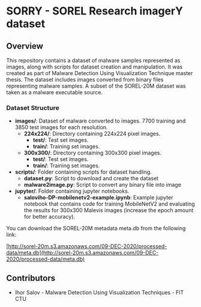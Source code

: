 # SORRY - SOREL Research imagerY dataset

## Overview

This repository contains a dataset of malware samples represented as images, along with scripts for dataset creation and manipulation. It was created as part of Malware Detection Using Visualization Technique master thesis. The dataset includes images converted from binary files representing malware samples. A subset of the SOREL-20M dataset was taken as a malware executable source.

### Dataset Structure

- **images/**: Dataset of malware converted to images. 7700 training and 3850 test images for each resolution.
  - **224x224/**: Directory containing 224x224 pixel images.
    - **test/**: Test set images.
    - **train/**: Training set images.
  - **300x300/**: Directory containing 300x300 pixel images.
    - **test/**: Test set images.
    - **train/**: Training set images.
- **scripts/**: Folder containing scripts for dataset handling.
  - **dataset.py**: Script to download and create the dataset
  - **malware2image.py**: Script to convert any binary file into image
- **jupyter/**: Folder containing jupyter notebooks.
  - **saloviho-DP-mobilenetv2-example.ipynb**: Example jupyter notebook that contains code for training MobileNetV2 and evaluating the results for 300x300 Malevis images (increase the epoch amount for better accuracy).
  

You can download the SOREL-20M metadata meta.db from the following link:

[http://sorel-20m.s3.amazonaws.com/09-DEC-2020/processed-data/meta.db](http://sorel-20m.s3.amazonaws.com/09-DEC-2020/processed-data/meta.db)

## Contributors

- Ihor Salov - Malware Detection Using Visualization Techniques - FIT CTU
